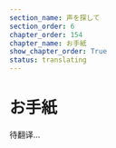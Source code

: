 ```yaml
---
section_name: 声を探して
section_order: 6
chapter_order: 154
chapter_name: お手紙
show_chapter_order: True
status: translating
---
```


# お手紙
待翻译...
